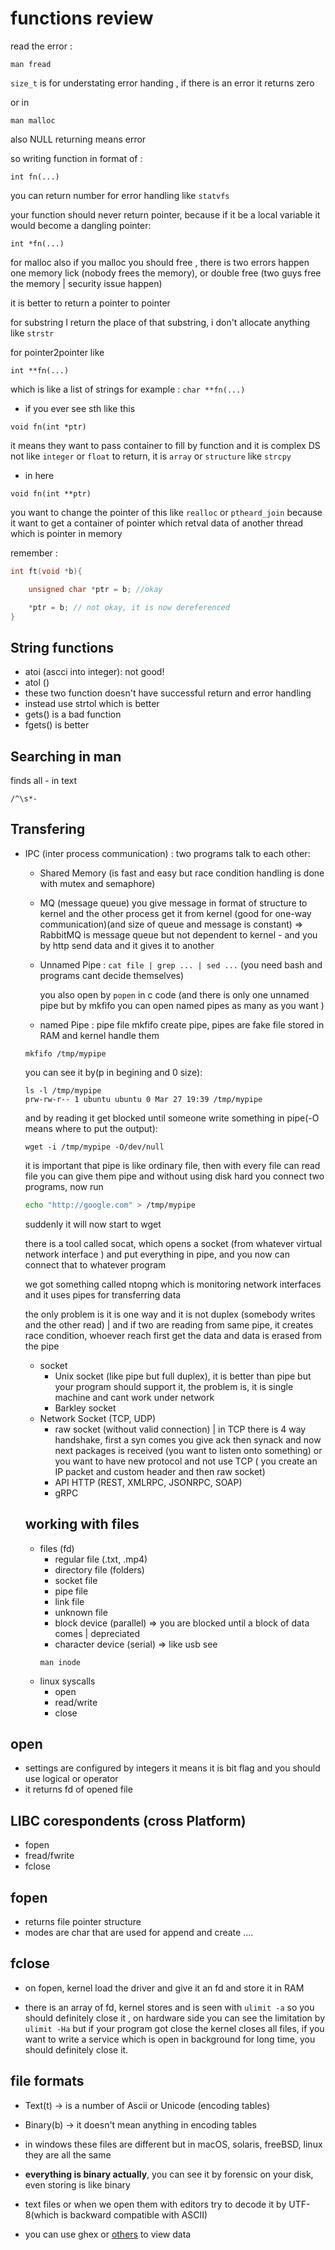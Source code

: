 # functions review
read the error :
```
man fread
```

`size_t` is for understating error handing , if there is an error it returns zero

or in 
```
man malloc
```
also NULL returning means error 

so writing function in format of :
```
int fn(...)
```
you can return number for error handling like `statvfs` 


your function should never return pointer, because if it be a local variable it would become a dangling pointer:
```
int *fn(...)
```


for malloc also if you malloc you should free , there is two errors happen one memory lick (nobody frees the memory), or double free (two guys free the memory | security issue happen) 


it is better to return a pointer to pointer

for substring I return the place of that substring, i don't allocate anything like `strstr`

for pointer2pointer like
```
int **fn(...)
```
which is like a list of strings for example : `char **fn(...)`
- if you ever see sth like this
```
void fn(int *ptr)
```
it means they want to pass container to fill by function and it is complex DS not like `integer` or `float` to return, it is `array` or `structure` like `strcpy`

- in here 
```
void fn(int **ptr)
```
you want to change the pointer of this like `realloc` or `ptheard_join` because it want to get a container of pointer which retval data of another thread which is pointer in memory


remember :
```c
int ft(void *b){

    unsigned char *ptr = b; //okay

    *ptr = b; // not okay, it is now dereferenced 
}
```

## String functions
- atoi (ascci into integer): not good!
- atol ()
- these two function doesn't have successful return and error handling
- instead use strtol which is better
- gets() is a bad function
- fgets() is better

## Searching in man
finds all - in text
```regex
/^\s*-
```

## Transfering 
- IPC (inter process communication) : two programs talk to each other:
    - Shared Memory (is fast and easy but race condition handling is done with mutex and semaphore)
    - MQ (message queue) you give message in format of structure to kernel and the other process get it from kernel (good for one-way communication)(and size of queue and message is constant) => RabbitMQ is message queue but not dependent to kernel - and you by http send data and it gives it to another
    - Unnamed Pipe : `cat file | grep ... | sed ...` (you need bash and programs cant decide themselves)
    
        you also open by `popen` in c code (and there is only one unnamed pipe but by mkfifo you can open named pipes as many as you want )
    - named Pipe : pipe file 
    mkfifo create pipe, pipes are fake file stored in RAM and kernel handle them
    ```
    mkfifo /tmp/mypipe
    ```
    you can see it by(p in begining and 0 size):
    ```
    ls -l /tmp/mypipe
    prw-rw-r-- 1 ubuntu ubuntu 0 Mar 27 19:39 /tmp/mypipe

    ```
    and by reading it get blocked until someone write something in pipe(-O means where to put the output):
    ```
    wget -i /tmp/mypipe -O/dev/null
    ```
    it is important that pipe is like ordinary file, then with every file can read file you can give them pipe
    and without using disk hard you connect two programs, now run 
    ```bash
    echo "http://google.com" > /tmp/mypipe
    ```
    suddenly it will now start to wget 
    
    there is a tool called socat, which opens a socket (from whatever virtual network interface ) and put everything in pipe, and you now can connect that to whatever program

    we got something called ntopng which is monitoring network interfaces and it uses pipes for transferring data

    the only problem is it is one way and it is not duplex (somebody writes and the other read) | and if two are reading from same pipe, it creates race condition, whoever reach first get the data and data is erased from the pipe
    - socket
        - Unix socket (like pipe but full duplex), it is better than pipe but your program should support it, the problem is, it is single machine and cant work under network
        - Barkley socket 
    - Network Socket (TCP, UDP)
        - raw socket (without valid connection) | in TCP there is 4 way handshake, first a syn comes you give ack then synack and now next packages is received (you want to listen onto something) or you want to have new protocol and not use TCP ( you create an IP packet and custom header and then raw socket)
        - API HTTP (REST, XMLRPC, JSONRPC, SOAP)
        - gRPC
    
    ## working with files
    - files (fd)
        - regular file (.txt, .mp4)
        - directory file (folders)
        - socket file
        - pipe file
        - link file
        - unknown file
        - block device (parallel) => you are blocked until a block of data comes | depreciated  
        - character device (serial) => like usb
        see 
        ```
        man inode
        ```
    - linux syscalls
        - open 
        - read/write
        - close
## open
- settings are configured by integers it means it is bit flag and you should use logical or operator
- it returns fd of opened file

## LIBC corespondents (cross Platform)
- fopen
- fread/fwrite
- fclose

## fopen
- returns file pointer structure
- modes are char that are used for append and create ....

## fclose 
- on fopen, kernel load the driver and give it an fd and store it in RAM
 
- there is an array of fd, kernel stores and is seen with `ulimit -a` so you should definitely close it , on hardware side you can see the limitation by `ulimit -Ha`
but if your program got close the kernel closes all files, if you want to write a service which is open in background for long time, you should definitely close it.

## file formats
- Text(t) -> is a number of Ascii or Unicode (encoding tables)
- Binary(b) -> it doesn't mean anything in encoding tables
- in windows these files are different but in macOS, solaris, freeBSD, linux they are all the same
- **everything is binary actually**, you can see it by forensic on your disk, even storing is like binary

- text files or when we open them with editors try to decode it by UTF-8(which is backward compatible with ASCII)
- you can use ghex or [others](https://www.baeldung.com/linux/edit-binary-files) to view data



    